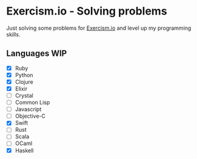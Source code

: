Exercism.io - Solving problems
==============================

Just solving some problems for [Exercism.io](http://exercism.io) and level up my programming skills.

## Languages WIP

- [x] Ruby
- [x] Python
- [x] Clojure
- [x] Elixir
- [ ] Crystal
- [ ] Common Lisp
- [ ] Javascript
- [ ] Objective-C
- [x] Swift
- [ ] Rust
- [ ] Scala
- [ ] OCaml
- [x] Haskell
